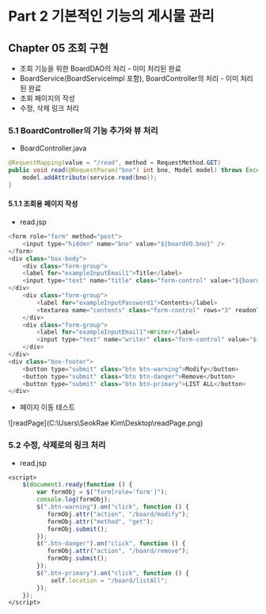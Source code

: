 # Part 2 기본적인 기능의 게시물 관리

## Chapter 05 조회 구현

- 조회 기능을 위한 BoardDAO의 처리 - 이미 처리된 완료
- BoardService(BoardServiceImpl 포함), BoardController의 처리 - 이미 처리된 완료
- 조회 페이지의 작성
- 수정, 삭제 링크 처리

### 5.1 BoardController의 기능 추가와 뷰 처리

- BoardController.java

```java
@RequestMapping(value = "/read", method = RequestMethod.GET)
public void read(@RequestParam("bno") int bno, Model model) throws Exception{
	model.addAttribute(service.read(bno));
}
```

#### 5.1.1 조회용 페이지 작성

- read.jsp

```java
<form role="form" method="post">
	<input type="hidden" name="bno" value="${boardVO.bno}" />
</form>
<div class="box-body">
	<div class="form-group">
	<label for="exampleInputEmail1">Title</label>
	<input type="text" name="title" class="form-control" value="${boardVO.title}" readonly="readonly" />
</div>
	<div class="form-group">
		<label for="exampleInputPassword1">Contents</label>
		<textarea name="contents" class="form-control" rows="3" readonly="readonly">${boardVO.contents}</textarea>
	</div>
	<div class="form-group">
		<label for="exampleInputEmail1">Writer</label>
		<input type="text" name="writer" class="form-control" value="${boardVO.writer}" readonly="readonly" />
	</div>
</div>
<div class="box-footer">
	<button type="submit" class="btn btn-warning">Modify</button>
	<button type="submit" class="btn btn-danger">Remove</button>
	<button type="submit" class="btn btn-primary">LIST ALL</button>
</div>
```



- 페이지 이동 테스트

![readPage](C:\Users\SeokRae Kim\Desktop\readPage.png)

### 5.2 수정, 삭제로의 링크 처리

- read.jsp

```jsp
<script>
    $(document).ready(function () {
        var formObj = $("form[role='form']");
        console.log(formObj);
        $(".btn-warning").on("click", function () {
           formObj.attr("action", "/board/modify");
           formObj.attr("method", "get");
           formObj.submit();
        });
        $(".btn-danger").on("click", function () {
           formObj.attr("action", "/board/remove");
           formObj.submit();
        });
        $(".btn-primary").on("click", function () {
            self.location = "/board/listAll";
        });
    });
</script>
```